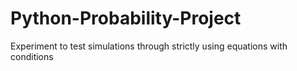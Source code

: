 # Python-Probability-Project
Experiment to test simulations through strictly using equations with conditions
